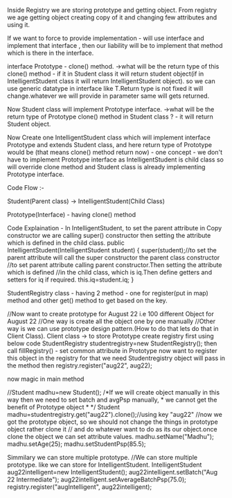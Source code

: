 
Inside Registry we are storing prototype and getting object. From registry we age getting object creating copy of it and changing few attributes and using it.

If we want to force to provide implementation - will use interface and implement that interface , then our liability will be to implement that method which is there in the interface.

interface Prototype - clone() method.
->what will be the return type of this clone() method - if it in Student class it will return student object(if in IntelligentStudent class it will return IntelligentStudent object). so we can use generic datatype in interface like T.Return type is not fixed it will change.whatever we will provide in parameter
same will gets returned.

Now Student class will implement Prototype interface.
->what will be the return type of Prototype clone() method in Student class ? - it will return Student object.

Now Create one IntelligentStudent class which will implement interface Prototype and extends Student class, and here return type of Prototype would be (that means clone() method return now) - one concept - we don't have to implement Prototype interface as IntelligentStudent is child class so will override clone method and 
Student class is already implementing Prototype interface.

Code Flow :-

Student(Parent class) -> IntelligentStudent(Child Class)

Prototype(Interface) - having clone() method 


Code Explaination -
In IntelligentStudent, to set the parent attribute in Copy constructor we are calling super() constructor then setting the attribute which is defined in the child class.
public IntelligentStudent(IntelligentStudent student) {
        super(student);//to set the parent attribute will call the super constructor the parent class constructor
        //to set parent attribute calling parent constructor.Then setting the attribute which is defined
        //in the child class, which is iq.Then define getters and setters for iq if required.
        this.iq=student.iq;
    }

StudentRegistry class - having 2 method - one for register(put in map) method and other get() method to get based on the key.

//Now want to create prototype for August 22 i.e 100 different Object for August 22
	//One way is create all the object one by one manually 
	//Other way is we can use prototype design pattern.(How to do that lets do that in Client Class).
Client class -> to store Prototype create registry first using below code 
StudentRegistry studentregistry=new StudentRegistry();
then call fillRegistry() - 
set common attribute in Prototype now want to register this object in the registry for that we need Studentregistry object will pass in the method
then registry.register("aug22", aug22);

now magic in main method

//Student madhu=new Student();
		/*If we will create object manually in this way then we need to set batch and avgPsp manually,
		 * we cannot get the benefit of Prototype object
		 * 
		 */
		Student madhu=studentregistry.get("aug22").clone();//using key "aug22"
		//now we got the prototype object, so we should not change the things in prototype object rather clone it 
		// and do whatever want to do as its our object.once clone the object we can set attribute values.
		madhu.setName("Madhu");
		madhu.setAge(25);
		madhu.setStudentPsp(85.5);


Simmilary we can store multiple prototype.
//We can store multiple prototype. like we can store for IntelligentStudent.
		IntelligentStudent aug22intelligent=new IntelligentStudent();
		aug22intelligent.setBatch("Aug 22 Intermediate");
		aug22intelligent.setAverageBatchPsp(75.0);
		registry.register("augIntelligent", aug22intelligent);


